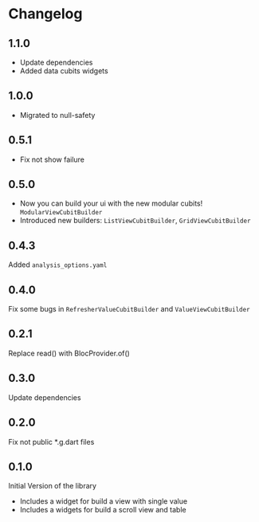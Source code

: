 # Changelog

## 1.1.0
- Update dependencies
- Added data cubits widgets

## 1.0.0
- Migrated to null-safety

## 0.5.1
- Fix not show failure

## 0.5.0
- Now you can build your ui with the new modular cubits! `ModularViewCubitBuilder`
- Introduced new builders: `ListViewCubitBuilder`, `GridViewCubitBuilder`

## 0.4.3
Added `analysis_options.yaml`

## 0.4.0
Fix some bugs in `RefresherValueCubitBuilder` and `ValueViewCubitBuilder`

## 0.2.1
Replace read<Bloc>() with BlocProvider.of<Bloc>()

## 0.3.0
Update dependencies

## 0.2.0
Fix not public *.g.dart files

## 0.1.0
Initial Version of the library
- Includes a widget for build a view with single value
- Includes a widgets for build a scroll view and table